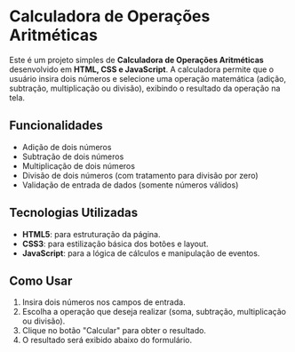 # Calculadora de Operações Aritméticas

Este é um projeto simples de **Calculadora de Operações Aritméticas** desenvolvido em **HTML, CSS e JavaScript**. A calculadora permite que o usuário insira dois números e selecione uma operação matemática (adição, subtração, multiplicação ou divisão), exibindo o resultado da operação na tela.

## Funcionalidades

- Adição de dois números
- Subtração de dois números
- Multiplicação de dois números
- Divisão de dois números (com tratamento para divisão por zero)
- Validação de entrada de dados (somente números válidos)

## Tecnologias Utilizadas

- **HTML5**: para estruturação da página.
- **CSS3**: para estilização básica dos botões e layout.
- **JavaScript**: para a lógica de cálculos e manipulação de eventos.

## Como Usar

1. Insira dois números nos campos de entrada.
2. Escolha a operação que deseja realizar (soma, subtração, multiplicação ou divisão).
3. Clique no botão "Calcular" para obter o resultado.
4. O resultado será exibido abaixo do formulário.



